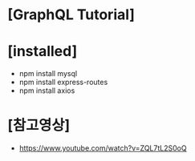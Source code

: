 
[GraphQL Tutorial]
==================

[installed]
===========
 * npm install mysql
 * npm install express-routes 
 * npm install axios

[참고영상]
========
 * https://www.youtube.com/watch?v=ZQL7tL2S0oQ